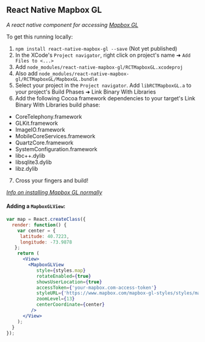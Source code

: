 ## React Native Mapbox GL

_A react native component for accessing [Mapbox GL](https://www.mapbox.com/mapbox-gl/)_

To get this running locally:

1. `npm install react-native-mapbox-gl --save` (Not yet published)
2. In the XCode's `Project navigator`, right click on project's name ➜ `Add Files to <...>`
3. Add `node_modules/react-native-mapbox-gl/RCTMapboxGL.xcodeproj`
4. Also add `node_modules/react-native-mapbox-gl/RCTMapboxGL/MapboxGL.bundle`
5. Select your project in the `Project navigator`. Add `libRCTMapboxGL.a` to your project's Build Phases ➜ Link Binary With Libraries
6. Add the following Cocoa framework dependencies to your target's Link Binary With Libraries build phase:
  * CoreTelephony.framework
  * GLKit.framework
  * ImageIO.framework
  * MobileCoreServices.framework
  * QuartzCore.framework
  * SystemConfiguration.framework
  * libc++.dylib
  * libsqlite3.dylib
  * libz.dylib
7. Cross your fingers and build!

_[Info on installing Mapbox GL normally](https://github.com/mapbox/mapbox-gl-native/wiki/Installing-Mapbox-GL-for-iOS)_

#### Adding a `MapboxGLView`:
```jsx
var map = React.createClass({
  render: function() {
    var center = {
     latitude: 40.7223,
     longitude: -73.9878
   };
    return (
      <View>
        <MapboxGLView
           style={styles.map}
           rotateEnabled={true}
           showsUserLocation={true}
           accessToken={'your-mapbox.com-access-token'}
           styleURL={'https://www.mapbox.com/mapbox-gl-styles/styles/mapbox-streets-v7.json'}
           zoomLevel={13}
           centerCoordinate={center}
         />
      </View>
    );
  }
});

 ```
